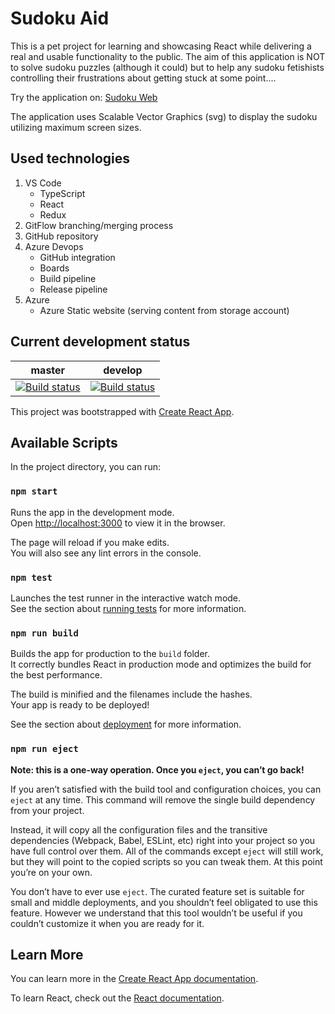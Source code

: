# Sudoku Aid

This is a pet project for learning and showcasing React while delivering a real and usable functionality to the public.
The aim of this application is NOT to solve sudoku puzzles (although it could) but to help any sudoku fetishists controlling their frustrations about getting stuck at some point....

Try the application on: [Sudoku Web](https://sudokuweb.z6.web.core.windows.net)

The application uses Scalable Vector Graphics (svg) to display the sudoku utilizing maximum screen sizes.

## Used technologies
1. VS Code 
    * TypeScript
    * React
    * Redux
2. GitFlow branching/merging process
3. GitHub repository
4. Azure Devops
    * GitHub integration
    * Boards
    * Build pipeline
    * Release pipeline
5. Azure
    * Azure Static website (serving content from storage account)


## Current development status
| master | develop |
| ------ | ------- |
|[![Build status](https://dev.azure.com/be-value/Sudoku%20Aid/_apis/build/status/Sudoku%20Aid-CI?branchName=master)](https://dev.azure.com/be-value/Sudoku%20Aid/_build/latest?definitionId=15&branchName=master)|[![Build status](https://dev.azure.com/be-value/Sudoku%20Aid/_apis/build/status/Sudoku%20Aid-CI?branchName=develop)](https://dev.azure.com/be-value/Sudoku%20Aid/_build/latest?definitionId=15&branchName=develop)|

This project was bootstrapped with [Create React App](https://github.com/facebook/create-react-app).

## Available Scripts

In the project directory, you can run:

### `npm start`

Runs the app in the development mode.<br>
Open [http://localhost:3000](http://localhost:3000) to view it in the browser.

The page will reload if you make edits.<br>
You will also see any lint errors in the console.

### `npm test`

Launches the test runner in the interactive watch mode.<br>
See the section about [running tests](https://facebook.github.io/create-react-app/docs/running-tests) for more information.

### `npm run build`

Builds the app for production to the `build` folder.<br>
It correctly bundles React in production mode and optimizes the build for the best performance.

The build is minified and the filenames include the hashes.<br>
Your app is ready to be deployed!

See the section about [deployment](https://facebook.github.io/create-react-app/docs/deployment) for more information.

### `npm run eject`

**Note: this is a one-way operation. Once you `eject`, you can’t go back!**

If you aren’t satisfied with the build tool and configuration choices, you can `eject` at any time. This command will remove the single build dependency from your project.

Instead, it will copy all the configuration files and the transitive dependencies (Webpack, Babel, ESLint, etc) right into your project so you have full control over them. All of the commands except `eject` will still work, but they will point to the copied scripts so you can tweak them. At this point you’re on your own.

You don’t have to ever use `eject`. The curated feature set is suitable for small and middle deployments, and you shouldn’t feel obligated to use this feature. However we understand that this tool wouldn’t be useful if you couldn’t customize it when you are ready for it.

## Learn More

You can learn more in the [Create React App documentation](https://facebook.github.io/create-react-app/docs/getting-started).

To learn React, check out the [React documentation](https://reactjs.org/).
